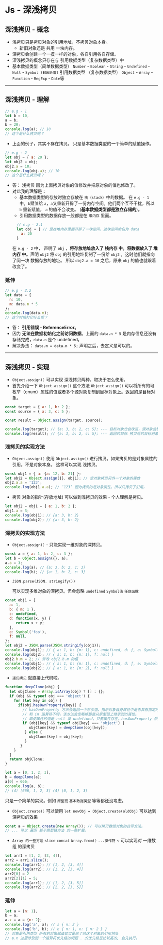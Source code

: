# Js - 深浅拷贝

## 深浅拷贝 - 概念
+ 浅拷贝只是拷贝对象的引用地址，不拷贝对象本身。
  + 新旧对象还是 共用 一块内存。
+ 深拷贝会创建一个一摸一样的对象，各自引用各自存储。
+ 深浅拷贝的概念只存在与 引用数据类型（复杂数据类型）中
+ 基本数据类型（简单数据类型） 
  `Number` - `Boolean` -  `String` - `Undefined` - `Null` - `Symbol (ES6新增)`
  引用数据类型 （复杂数据类型）
  `Object` - `Array` - `Function` - `RegExp` - `Date`等

---

## 深浅拷贝 - 理解
```js
// e.g - 1
let b = 10,
a = b;
b = 20;
console.log(a); // 10
// 这个是什么拷贝呢？
```
+ 上面的例子，其实不存在拷贝。
   只是基本数据类型的一个简单的赋值操作。
```js
// e.g - 2
let obj = { a: 20 };
let obj2 = obj;
obj2.a = 10;
console.log(obj.a); // 10
// 这个是什么拷贝呢？
```
+ 答： 浅拷贝
   因为上面拷贝对象的值修改并把原对象的值也修改了。
+ 对此我的理解是：
  + 基本数据类型的存放时独立存放在 `栈（stack）`中的数据。
     在 `e.g - 1` 中，`b`赋值给 `a`，`a`又重新开辟了一份内存空间。他们两个互不干扰，所以 `b` 重新赋值， `a` 的值不会改变。 (**基本数据类型都是独立存储的**)。
  + 引用数据类型的数据存放一般都是在 `堆内存` 里面。
  ```js
    // e.g - 2.1
    let obj = { // 是在堆内存里面开辟了一块空间，这块空间命名为 data
      a: 20
    }
  ```
  在 `e.g - 2` 中， 声明了 `obj` ，**将存放地址放入了 栈内存 中，将数据放入了 堆内存 中**。声明 `obj2` 将 `obj` 的引用地址复制了一份给 `obj2` ，这时他们就指向了同一块 数据存放的地址。 所以 `obj2.a = 10` 之后，原来 `obj` 的值也就跟着改变了。 
### 延伸

  ```js
  // e.g - 2.2
  let data = {
    n: 10,
    m: data.n * 5
  };
  console.log(data.m);
 // 这个时候打印什么呢？
  ```
  + 答： **引用错误 - ReferenceError。**
  + 因为 **无法在数据初始化之前访问数据**。上面的 `data.n * 5` 是内存信息还没有存储完成，`data.n` 是个 undefined。
  + 解决办法： `data.m = data.n * 5;` 声明之后，去定义是可以的。

---

## 深浅拷贝 - 实现
+ `Object.assign()` 可以实现 深浅拷贝两种。取决于怎么使用。
+ 首先介绍一下 `Object.assign()` 这个方法
`Object.assign()` 可以将所有的可枚举（enum）属性的值或者多个源对象复制到目标对象上。返回的是目标对象。
```js
const target = { a: 1, b: 2 };
const source = { a: 3, c: 5 };

const result = Object.assign(target, source);

console.log(target); // {a: 3, b: 2, c: 5}; --- 目标对象也会改变，源对象会覆盖目标对象里相同的键
console.log(result); // {a: 3, b: 2, c: 5}; --- 返回的目标 拷贝后的目标对象
```

### 浅拷贝的实现方法

+ `Object.assign()` 
使用 `Object.assign()` 进行拷贝。如果拷贝的是对象属性的引用，不是对象本身。
这样可以实现 浅拷贝。
```js
const obj1 = { a: {a: 12, b: 21} };
let obj2 = Object.assign({}, obj1); // 空对象拷贝另外一个对象的属性
obj2.a.a = '123';
console.log(obj1.a.a); // ’123‘ 因为拷贝的是对象属性，所以只拷贝了引用。
```
+ 拷贝 对象的指针(存放地址) 可以做到浅拷贝的效果 - 个人理解是拷贝。
```js
let obj2 = obj1 = { a: 1, b: 2 }; 
obj1.a = 3;
console.log(obj1); // {a: 3, b: 2}
console.log(obj2); // {a: 3, b: 2}
```

### 深拷贝的实现方法

+ `Object.assign()`  - 只能实现一维对象的深拷贝。
```js
const a = { a: 1, b: 2, c: 3 };
let b = Object.assign({}, a);
a.a = 3;
console.log(a); // {a: 3, b: 2, c: 3}
console.log(b); // {a: 1, b: 2, c: 3}
```
+ `JSON.parse(JSON. stringify())`

  可以实现多维对象的深拷贝。但会忽略 `undefined` `Symbol值` `任意函数`
```js
const obj1 = {
  a: 1,
  b: { m: 1 },
  c: undefined,
  d: function(x, y) {
     return x + y;  
  },
  e: Symbol('foo'),
  f: null,
};
let obj2 = JSON.parse(JSON.stringify(obj1));
console.log(obj1); // { a: 1, b: {m: 1}, c: undefined, d: ƒ, e: Symbol(foo), f: null }
console.log(obj2); // { a: 1, b: {m: 1}, f: null }
obj2.b.m = 2; // 修改 obj2.b.m 的值
console.log(obj1); // { a: 1, b: {m: 1}, c: undefined, d: ƒ, e: Symbol(foo), f: null }
console.log(obj2); // { a: 1, b: {m: 2}, f: null }
```
+ `递归拷贝`
就直接上代码啦。
```js
function deepClone(obj) {
  let objClone = Array.isArray(obj) ? [] : {};
  if (obj && typeof obj === 'object') {
    for (let key in obj) {
      if(obj.hasOwnProperty(key)) {
        // hasOwnProperty 方法会返回一个布尔值，指示对象自身属性中是否具有指定的属性（也就是，是否有指定的键）。
        // 和 in 运算符不同，该方法会忽略掉那些从原型链上继承到的属性。
        // 即使属性的值是 null 或 undefined，只要属性存在，hasOwnProperty 依旧会返回 true。
        if (obj[key] && typeof obj[key] === 'object') {
           objClone[key] = deepClone(obj[key]);
         } else {
           objClone[key] = obj[key];
         }
       }
    }
  }
  return objClone;
}

let a = [0, 1, 2, 3],
b = deepClone(a);
a[0] = 666;
console.log(a, b);
// (4) [666, 1, 2, 3] (4) [0, 1, 2, 3]
```
只是一个简单的实现。例如  `原型链` `基本数据类型` 等等都还没考虑。
+ `Object.create()`
可以使用 `let newObj = Object.create(oldObj)` 可以达到深拷贝的效果
```js
const a = Object.create(new Array()); // 可以拷贝数组对象的自带方法。
// ... 可以 遍历 基于原型链方法 的一些扩展。
```
+ `Array 的一些方法`
`slice` `concat` `Array.from()` `...操作符` ~ 可以实现对 一维数组 的深拷贝
```js
let arr1 = [1, 2, [3, 4]],
arr2 = arr1.slice();
console.log(arr1); // [1, 2, [3, 4]]
console.log(arr2); // [1, 2, [3, 4]]
arr2[0] = 2
arr2[2][1] = 5; 
console.log(arr1); // [1, 2, [3, 5]]
console.log(arr2); // [2, 2, [3, 5]]
```
### 延伸

```js
let a = {n: 1},
b = a;
a.x = a = {n: 2};
console.log('a', a); // a { n: 2 }
console.log('b', b); // b { n: 1, x: { n: 2 } }
// 对象是引用类型 所有的对象赋值其实是给了他这个对象的引用地址
// a.x 这里涉及到一个运算符优先级的问题 . 的优先级是比较高的, 会先执行。
```
